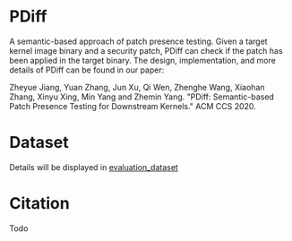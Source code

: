 # PDiff
A semantic-based approach of patch presence testing.
Given a target kernel image binary and a security patch, PDiff can check if the patch has been applied in the target binary.
The design, implementation, and more details of PDiff can be found in our paper:

Zheyue Jiang, Yuan Zhang, Jun Xu, Qi Wen, Zhenghe Wang, Xiaohan Zhang, Xinyu Xing, Min Yang and Zhemin Yang.
"PDiff: Semantic-based Patch Presence Testing for Downstream Kernels." ACM CCS 2020.

# Dataset
Details will be displayed in [evaluation_dataset](https://github.com/seclab-fudan/PDiff/tree/master/evaluation_dataset)


# Citation
Todo
